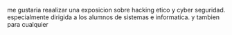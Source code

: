 me gustaria reaalizar una exposicion sobre hacking etico y cyber seguridad. especialmente dirigida a los alumnos de sistemas e informatica. y tambien para cualquier 